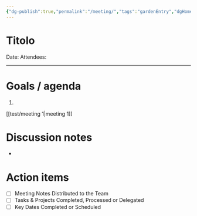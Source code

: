 ```yaml
---
{"dg-publish":true,"permalink":"/meeting/","tags":"gardenEntry","dgHomeLink":true,"dgPassFrontmatter":false}
---
```



# Titolo

Date:
Attendees:

---

# Goals / agenda
1. 

[[test/meeting 1|meeting 1]]

# Discussion notes
- 

# Action items
- [ ] Meeting Notes Distributed to the Team
- [ ] Tasks & Projects Completed, Processed or Delegated
- [ ] Key Dates Completed or Scheduled
```